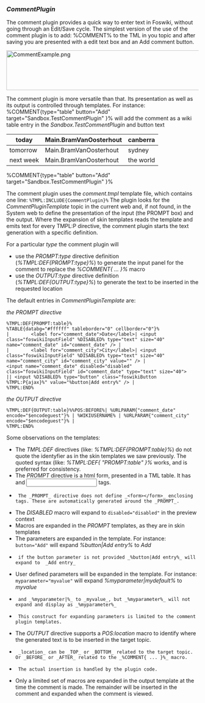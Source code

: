 ### _CommentPlugin_
The comment plugin provides a quick way to enter text in Foswiki, without going through an Edit/Save cycle. The simplest version of the use of the comment plugin is to add:
<verbatim>
%COMMENT%</verbatim> to the TML in you topic and after saving you are presented with a edit text box and an Add comment button.

<img src="%ATTACHURLPATH%/CommentExample.png" alt="CommentExample.png" width='751' height='104' />

The comment plugin is more versatile than that. Its presentation as well as its output is controlled through templates. For instance:
<verbatim>%COMMENT{type="table" button="Add" target="Sandbox.TestCommentPlugin" }%</verbatim>
will add the comment as a wiki table entry in the _Sandbox.TestCommentPlugin_ and button text

| today | Main.BramVanOosterhout | canberra |
|-------|------------------------|----------|
| tomorrow | Main.BramVanOosterhout | sydney |
| next week | Main.BramVanOosterhout | the world |

%COMMENT{type="table" button="Add" target="Sandbox.TestCommentPlugin" }%

The comment plugin uses the _comment.tmpl_ template file, which contains one line:
`%TMPL:INCLUDE{CommentPlugin}%`
The plugin looks for the _CommentPluginTemplate_ topic in the current web and, if not found, in the System web to define the presentation of the input (the PROMPT box) and the output. Where the expansion of skin templates reads the template and emits text for every TMPL:P directive, the comment plugin starts the text generation with a specific definition.  

For a particular _type_ the comment plugin will 
*   use the _PROMPT:type_ directive definition (_%TMPL:DEF{PROMPT:type}%_) to generate the input panel for the comment to replace the _%COMMENT{ ... }%_ macro
*   use the _OUTPUT:type_ directive definition (_%TMPL:DEF{OUTPUT:type}%_) to generate the text to be inserted in the requested location

The default entries in _CommentPluginTemplate_ are:
 
*the PROMPT directive*
```
%TMPL:DEF{PROMPT:table}%
%TABLE{databg="#ffffff" tableborder="0" cellborder="0"}%
|        <label for="comment_date">Date</label>| <input class="foswikiInputField" %DISABLED% type="text" size="40" name="comment_date" id="comment_date" /> |
|        <label for="comment_city">City</label>| <input class="foswikiInputField" %DISABLED% type="text" size="40" name="comment_city" id="comment_city" value="" /> |
<input name="comment_date" disabled="disabled" class="foswikiInputField" id="comment_date" type="text" size="40">
|| <input %DISABLED% type="button" class="foswikiButton %TMPL:P{ajax}%" value="%button|Add entry%" /> |
%TMPL:END%
```

*the OUTPUT directive*
```
%TMPL:DEF{OUTPUT:table}%%POS:BEFORE%| %URLPARAM{"comment_date" encode="$encodeguest"}% | %WIKIUSERNAME% | %URLPARAM{"comment_city" encode="$encodeguest"}% |
%TMPL:END%
```
Some observations on the templates:
*   The _TMPL:DEF_ directives (like: _%TMPL:DEF{PROMPT:table}%_) do not quote the identyfier as in the skin templates we saw previously. The quoted syntax (like: _%TMPL:DEF{ "PROMPT:table" }%_ works, and is preferred for consistency.
*   The _PROMPT_ directive is a html form, presented in a TML table. It has _<label>_ and _<input>_ tags.
*      The _PROMPT_ directive does not define _<form></form>_ enclosing tags. These are automatically generated around the _PROMPT_.
*   The _DISABLED_ macro will expand to <code>disabled="disabled"</code> in the preview context
*   Macros are expanded in the _PROMPT_ templates, as they are in skin templates
*   The parameters are expanded in the template. For instance: <code>button="Add"</code> will expand _%button|Add entry%_ to _Add_
*      if the button parameter is not provided _%button|Add entry%_ will expand to  _Add entry_
*   User defined parameters will be expanded in the template. For instance: <code>myparameter="myvalue"</code> will expand _%myparameter|mydefault%_ to _myvalue_
*      and _%myparameter|%_ to _myvalue_, but _%myparameter%_ will not expand and display as _%myparameter%_
*      This construct for expanding parameters is limited to the comment plugin templates.
*   The _OUTPUT_ directive supports a _POS:location_ macro to identify where the generated text is to be inserted in the target topic.
*      _location_ can be _TOP_ or _BOTTOM_ related to the target topic. Or _BEFORE_ or _AFTER_ related to the _%COMMENT{ ... }%_ macro.
*      The actual insertion is handled by the plugin code.
*   Only a limited set of macros are expanded in the output template at the time the comment is made. The remainder will be inserted in the comment and expanded when the comment is viewed.
